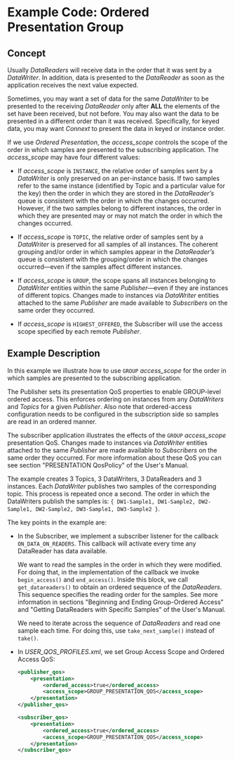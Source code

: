 # Example Code: Ordered Presentation Group

## Concept

Usually *DataReaders* will receive data in the order that it was sent by a
*DataWriter*. In addition, data is presented to the *DataReader* as soon as the
application receives the next value expected.

Sometimes, you may want a set of data for the same *DataWriter* to be presented
to the receiving *DataReader* only after **ALL** the elements of the set have
been received, but not before. You may also want the data to be presented in a
different order than it was received. Specifically, for keyed data, you may want
*Connext* to present the data in keyed or instance order.

If we use *Ordered Presentation*, the *access_scope* controls the scope of the
order in which samples are presented to the subscribing application. The
*access_scope* may have four different values:

-   If *access_scope* is `INSTANCE`, the relative order of samples sent by a
    *DataWriter* is only preserved on an per-instance basis. If two samples
    refer to the same instance (identified by Topic and a particular value for
    the key) then the order in which they are stored in the *DataReader’s* queue
    is consistent with the order in which the changes occurred. However, if the
    two samples belong to different instances, the order in which they are
    presented may or may not match the order in which the changes occurred.

-   If *access_scope* is `TOPIC`, the relative order of samples sent by a
    *DataWriter* is preserved for all samples of all instances. The coherent
    grouping and/or order in which samples appear in the *DataReader’s* queue is
    consistent with the grouping/order in which the changes occurred—even if
    the samples affect different instances.

-   If *access_scope* is `GROUP`, the scope spans all instances belonging to
    *DataWriter* entities within the same *Publisher*—even if they are instances
    of different topics. Changes made to instances via *DataWriter* entities
    attached to the same *Publisher* are made available to *Subscribers* on the
    same order they occurred.

-   If *access_scope* is `HIGHEST_OFFERED`, the Subscriber will use the access
    scope specified by each remote *Publisher*.

## Example Description

In this example we illustrate how to use `GROUP` *access_scope* for the order in
which samples are presented to the subscribing application.

The Publisher sets its presentation QoS properties to enable GROUP-level
ordered access. This enforces ordering on instances from any *DataWriters* and
*Topics* for a given *Publisher*. Also note that ordered-access configuration
needs to be configured in the subscription side so samples are read in an
ordered manner.

The subscriber application illustrates the effects of the `GROUP` *access_scope*
presentation QoS. Changes made to instances via *DataWriter* entities attached
to the same *Publisher* are made available to *Subscribers* on the same order
they occurred. For more information about these QoS you can see section
"PRESENTATION QosPolicy" of the User's Manual.

The example creates 3 Topics, 3 DataWriters, 3 DataReaders and 3 instances.
Each *DataWriter* publishes two samples of the corresponding topic. This process
is repeated once a second. The order in which the DataWriters publish the
samples is: `{ DW1-Sample1, DW1-Sample2, DW2-Sample1, DW2-Sample2, DW3-Sample1,
DW3-Sample2 }`.

The key points in the example are:

-   In the Subscriber, we implement a subscriber listener for the callback
    `ON_DATA_ON_READERS`. This callback will activate every time any DataReader
    has data available.

    We want to read the samples in the order in which they were modified. For
    doing that, in the implementation of the callback we invoke `begin_access()`
    and `end_access()`. Inside this block, we call `get_datareaders()` to obtain
    an ordered sequence of the *DataReaders*. This sequence specifies the
    reading order for the samples. See more information in sections "Beginning
    and Ending Group-Ordered Access" and "Getting DataReaders with Specific
    Samples" of the User's Manual.

    We need to iterate across the sequence of *DataReaders* and read one sample
    each time. For doing this, use `take_next_sample()` instead of `take()`.

-   In *USER_QOS_PROFILES.xml*, we set Group Access Scope and Ordered Access
    QoS:

    ```xml
    <publisher_qos>
        <presentation>
            <ordered_access>true</ordered_access>
            <access_scope>GROUP_PRESENTATION_QOS</access_scope>
        </presentation>
    </publisher_qos>

    <subscriber_qos>
        <presentation>
            <ordered_access>true</ordered_access>
            <access_scope>GROUP_PRESENTATION_QOS</access_scope>
        </presentation>
    </subscriber_qos>
    ```
